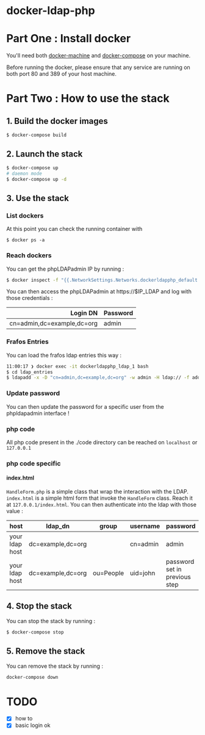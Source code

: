 # docker-ldap-php

# Part One : Install docker

You'll need both [docker-machine](https://docs.docker.com/machine/install-machine/#install-machine-directly) and [docker-compose](https://docs.docker.com/compose/install/) on your machine.

Before running the docker, please ensure that any service are running on both port 80 and 389 of your host machine.

# Part Two : How to use the stack

## 1. Build the docker images
```
$ docker-compose build
```

## 2. Launch the stack
```bash
$ docker-compose up
# daemon mode
$ docker-compose up -d
```

## 3. Use the stack

### List dockers 

At this point you can check the running container with
```
$ docker ps -a
```

### Reach dockers 

You can get the phpLDAPadmin IP by running :  
```bash
$ docker inspect -f "{{.NetworkSettings.Networks.dockerldapphp_default.IPAddress}}" ldapphp_phpldapadmin_1
```

You can then access the phpLDAPadmin at https://$IP_LDAP and log with those credentials :

| Login DN                   | Password |
|---------------------------:|:---------|
| cn=admin,dc=example,dc=org | admin    |

### Frafos Entries

You can load the frafos ldap entries this way : 

```sh
11:00:17 ❯ docker exec -it dockerldapphp_ldap_1 bash                                                               [0]
$ cd ldap_entries
$ ldapadd -x -D "cn=admin,dc=example,dc=org" -w admin -H ldap:// -f add_content.ldif
```

### Update password

You can then update the password for a specific user from the phpldapadmin interface !

### php code

All php code present in the ./code directory can be reached on `localhost` or `127.0.0.1`

### php code specific 

#### index.html

`HandleForm.php` is a simple class that wrap the interaction with the LDAP.
`index.html` is a simple html form that invoke the `HandleForm` class.
 Reach it at `127.0.0.1/index.html`. 
 You can then authenticate into the ldap with those value : 

| host | ldap_dn | group | username | password |
|------|---------|-------|----------|----------|
| your ldap host | 	dc=example,dc=org |  | cn=admin | admin |
| your ldap host | 	dc=example,dc=org | ou=People | uid=john | password set in previous step  |

## 4. Stop the stack
You can stop the stack by running : 
```bash
$ docker-compose stop
```

## 5. Remove the stack
You can remove the stack by running : 
```bash
docker-compose down
```

# TODO

- [x] how to
- [x] basic login ok 